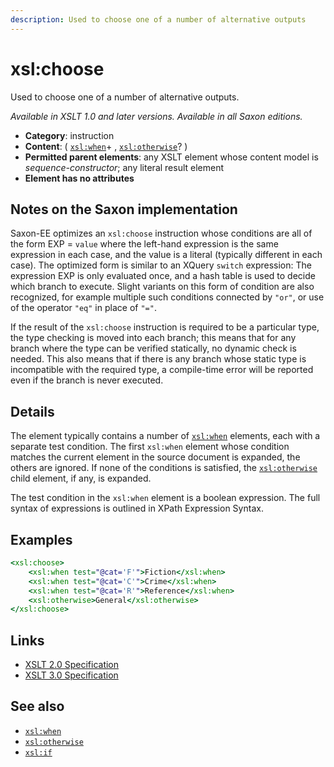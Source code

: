 ```yaml
---
description: Used to choose one of a number of alternative outputs
---
```


# xsl:choose

Used to choose one of a number of alternative outputs.

_Available in XSLT 1.0 and later versions. Available in all Saxon editions._

- **Category**: instruction
- **Content**: ( [`xsl:when`](xsl-when.md)+ , [`xsl:otherwise`](xsl-otherwise.md)? )
- **Permitted parent elements**: any XSLT element whose content model is _sequence-constructor_; any literal result element
- **Element has no attributes**

## Notes on the Saxon implementation

Saxon-EE optimizes an `xsl:choose` instruction whose conditions are all of the form EXP = `value` where the left-hand expression is the same expression in each case, and the value is a literal (typically different in each case). The optimized form is similar to an XQuery `switch` expression: The expression EXP is only evaluated once, and a hash table is used to decide which branch to execute. Slight variants on this form of condition are also recognized, for example multiple such conditions connected by `"or"`, or use of the operator `"eq"` in place of `"="`.

If the result of the `xsl:choose` instruction is required to be a particular type, the type checking is moved into each branch; this means that for any branch where the type can be verified statically, no dynamic check is needed. This also means that if there is any branch whose static type is incompatible with the required type, a compile-time error will be reported even if the branch is never executed.

## Details

The element typically contains a number of [`xsl:when`](xsl-when.md) elements, each with a separate test condition. The first `xsl:when` element whose condition matches the current element in the source document is expanded, the others are ignored. If none of the conditions is satisfied, the [`xsl:otherwise`](xsl-otherwise.md) child element, if any, is expanded.

The test condition in the `xsl:when` element is a boolean expression. The full syntax of expressions is outlined in XPath Expression Syntax.

## Examples

```xslt
<xsl:choose>
    <xsl:when test="@cat='F'">Fiction</xsl:when>
    <xsl:when test="@cat='C'">Crime</xsl:when>
    <xsl:when test="@cat='R'">Reference</xsl:when>
    <xsl:otherwise>General</xsl:otherwise>
</xsl:choose>
```

## Links

- [XSLT 2.0 Specification](http://www.w3.org/TR/xslt20/#element-choose)
- [XSLT 3.0 Specification](http://www.w3.org/TR/xslt-30/#element-choose)

## See also

- [`xsl:when`](xsl-when.md)
- [`xsl:otherwise`](xsl-otherwise.md)
- [`xsl:if`](xsl-if.md)
